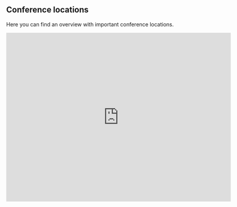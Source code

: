 
## Conference locations

Here you can find an overview with important conference locations.

<iframe src="https://www.google.com/maps/d/embed?mid=zoAqht0xwnnI.kXTalif-A5sY" width="600" height="450" frameborder="0" style="border:0" allowfullscreen></iframe>
